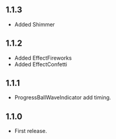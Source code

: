 ## 1.1.3

* Added Shimmer

## 1.1.2

* Added EffectFireworks
* Added EffectConfetti

## 1.1.1

* ProgressBallWaveIndicator add timing.

## 1.1.0

* First release.